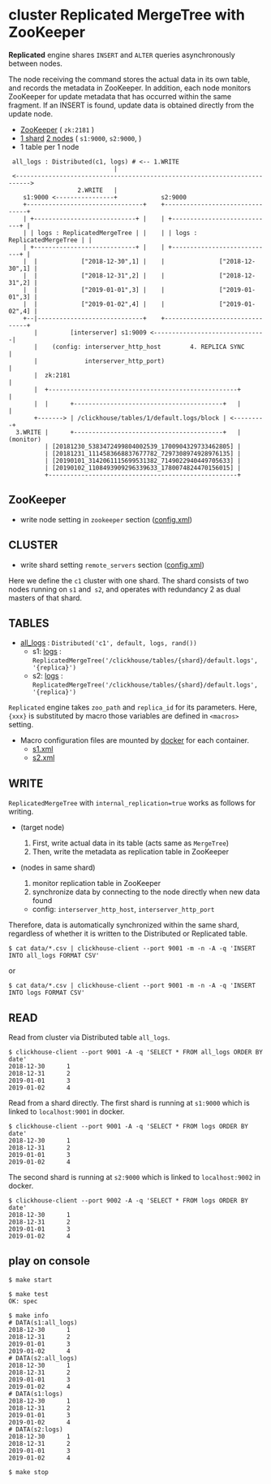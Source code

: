 # cluster Replicated MergeTree with ZooKeeper

**Replicated** engine shares `INSERT` and `ALTER` queries asynchronously between nodes.

The node receiving the command stores the actual data in its own table, and records the metadata in ZooKeeper. In addition, each node monitors ZooKeeper for update metadata that has occurred within the same fragment. If an INSERT is found, update data is obtained directly from the update node.

- [ZooKeeper](./docker-compose.yml) ( `zk:2181` )
- [1 shard](./config.xml) [2 nodes](./docker-compose.yml) ( `s1:9000`, `s2:9000`, )
- 1 table per 1 node

<!---
https://textik.com/#70c1d375c4225465
-->

```text
 all_logs : Distributed(c1, logs) # <-- 1.WRITE
                             |
 <-------------------------------------------------------------------------->
                   2.WRITE   |
    s1:9000 <----------------+            s2:9000
    +--------------------------------+    +--------------------------------+
    | +----------------------------+ |    | +----------------------------+ |
    | | logs : ReplicatedMergeTree | |    | | logs : ReplicatedMergeTree | |
    | +----------------------------+ |    | +----------------------------+ |
    |  |            ["2018-12-30",1] |    |               ["2018-12-30",1] |
    |  |            ["2018-12-31",2] |    |               ["2018-12-31",2] |
    |  |            ["2019-01-01",3] |    |               ["2019-01-01",3] |
    |  |            ["2019-01-02",4] |    |               ["2019-01-02",4] |
    +--|-----------------------------+    +--------------------------------+
       |         [interserver] s1:9009 <-------------------------------|
       |    (config: interserver_http_host        4. REPLICA SYNC      |
       |             interserver_http_port)                            |
       |  zk:2181                                                      |
       |  +----------------------------------------------------+       |
       |  |      +-----------------------------------------+   |       |
       +-------> | /clickhouse/tables/1/default.logs/block | <---------+
  3.WRITE |      +-----------------------------------------+   |  (monitor)
          | [20181230_5383472499804002539_1700904329733462805] |
          | [20181231_1114583668837677782_7297308974928976135] |
          | [20190101_3142061115699531382_7149022940449705633] |
          | [20190102_1108493909296339633_1780074824470156015] |
          +----------------------------------------------------+
```

## ZooKeeper

- write node setting in `zookeeper` section ([config.xml](./config.xml))

## CLUSTER

- write shard setting `remote_servers` section ([config.xml](./config.xml))

Here we define the `c1` cluster with one shard.
The shard consists of two nodes running on `s1` and` s2`, and operates with redundancy 2 as dual masters of that shard.

## TABLES

- [all_logs](./meta/all_logs.sql) : `Distributed('c1', default, logs, rand())`
  - s1: [logs](./meta/logs.sql) : `ReplicatedMergeTree('/clickhouse/tables/{shard}/default.logs', '{replica}')`
  - s2: [logs](./meta/logs.sql) : `ReplicatedMergeTree('/clickhouse/tables/{shard}/default.logs', '{replica}')`

`Replicated` engine takes `zoo_path` and `replica_id` for its parameters.
Here, `{xxx}` is substituted by macro those variables are defined in `<macros>` setting.

- Macro configuration files are mounted by [docker](./docker-compose.yml) for each container.
  - [s1.xml](./s1.xml)
  - [s2.xml](./s2.xml)

## WRITE

`ReplicatedMergeTree` with `internal_replication=true` works as follows for writing.

- (target node)
  1. First, write actual data in its table (acts same as `MergeTree`)
  2. Then, write the metadata as replication table in ZooKeeper

- (nodes in same shard)
  1. monitor replication table in ZooKeeper
  2. synchronize data by connecting to the node directly when new data found
    - config: `interserver_http_host`, `interserver_http_port`

Therefore, data is automatically synchronized within the same shard,
regardless of whether it is written to the Distributed or Replicated table.

```console
$ cat data/*.csv | clickhouse-client --port 9001 -m -n -A -q 'INSERT INTO all_logs FORMAT CSV'
```

or

```console
$ cat data/*.csv | clickhouse-client --port 9001 -m -n -A -q 'INSERT INTO logs FORMAT CSV'
```

## READ

Read from cluster via Distributed table `all_logs`.

```console
$ clickhouse-client --port 9001 -A -q 'SELECT * FROM all_logs ORDER BY date'
2018-12-30      1
2018-12-31      2
2019-01-01      3
2019-01-02      4
```

Read from a shard directly.
The first shard is running at `s1:9000` which is linked to `localhost:9001` in docker.

```console
$ clickhouse-client --port 9001 -A -q 'SELECT * FROM logs ORDER BY date'
2018-12-30      1
2018-12-31      2
2019-01-01      3
2019-01-02      4
```

The second shard is running at `s2:9000` which is linked to `localhost:9002` in docker.

```console
$ clickhouse-client --port 9002 -A -q 'SELECT * FROM logs ORDER BY date'
2018-12-30      1
2018-12-31      2
2019-01-01      3
2019-01-02      4
```

## play on console

```console
$ make start

$ make test
OK: spec

$ make info
# DATA(s1:all_logs)
2018-12-30      1
2018-12-31      2
2019-01-01      3
2019-01-02      4
# DATA(s2:all_logs)
2018-12-30      1
2018-12-31      2
2019-01-01      3
2019-01-02      4
# DATA(s1:logs)
2018-12-30      1
2018-12-31      2
2019-01-01      3
2019-01-02      4
# DATA(s2:logs)
2018-12-30      1
2018-12-31      2
2019-01-01      3
2019-01-02      4

$ make stop
```
